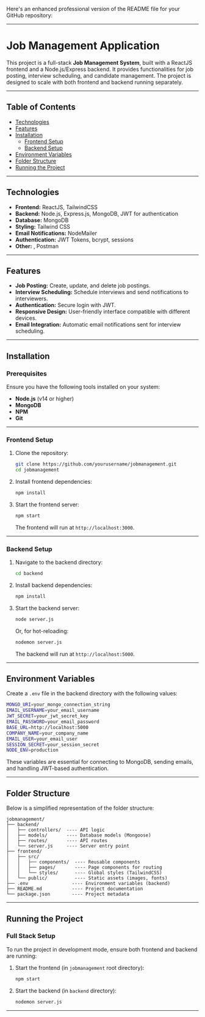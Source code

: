 Here's an enhanced professional version of the README file for your GitHub repository:

---

# Job Management Application

This project is a full-stack **Job Management System**, built with a ReactJS frontend and a Node.js/Express backend. It provides functionalities for job posting, interview scheduling, and candidate management. The project is designed to scale with both frontend and backend running separately.

---

## Table of Contents

- [Technologies](#technologies)
- [Features](#features)
- [Installation](#installation)
  - [Frontend Setup](#frontend-setup)
  - [Backend Setup](#backend-setup)
- [Environment Variables](#environment-variables)
- [Folder Structure](#folder-structure)
- [Running the Project](#running-the-project)

---

## Technologies

- **Frontend:** ReactJS, TailwindCSS
- **Backend:** Node.js, Express.js, MongoDB, JWT for authentication
- **Database:** MongoDB
- **Styling:** Tailwind CSS
- **Email Notifications:** NodeMailer
- **Authentication:** JWT Tokens, bcrypt, sessions
- **Other:** , Postman

---

## Features

- **Job Posting:** Create, update, and delete job postings.
- **Interview Scheduling:** Schedule interviews and send notifications to interviewers.
- **Authentication:** Secure login with JWT.
- **Responsive Design:** User-friendly interface compatible with different devices.
- **Email Integration:** Automatic email notifications sent for interview scheduling.

---

## Installation

### Prerequisites

Ensure you have the following tools installed on your system:
- **Node.js** (v14 or higher)
- **MongoDB**
- **NPM**
- **Git**

---

### Frontend Setup

1. Clone the repository:
   ```bash
   git clone https://github.com/yourusername/jobmanagement.git
   cd jobmanagement
   ```

2. Install frontend dependencies:
   ```bash
   npm install
   ```

3. Start the frontend server:
   ```bash
   npm start
   ```
   The frontend will run at `http://localhost:3000`.

---

### Backend Setup

1. Navigate to the backend directory:
   ```bash
   cd backend
   ```

2. Install backend dependencies:
   ```bash
   npm install
   ```

3. Start the backend server:
   ```bash
   node server.js
   ```
   Or, for hot-reloading:
   ```bash
   nodemon server.js
   ```
   The backend will run at `http://localhost:5000`.

---

## Environment Variables

Create a `.env` file in the backend directory with the following values:

```bash
MONGO_URI=your_mongo_connection_string
EMAIL_USERNAME=your_email_username
JWT_SECRET=your_jwt_secret_key
EMAIL_PASSWORD=your_email_password
BASE_URL=http://localhost:5000
COMPANY_NAME=your_company_name
EMAIL_USER=your_email_user
SESSION_SECRET=your_session_secret
NODE_ENV=production
```

These variables are essential for connecting to MongoDB, sending emails, and handling JWT-based authentication.

---

## Folder Structure

Below is a simplified representation of the folder structure:

```
jobmanagement/
├── backend/
│   ├── controllers/  ---- API logic
│   ├── models/       ---- Database models (Mongoose)
│   ├── routes/       ---- API routes
│   └── server.js     ---- Server entry point
├── frontend/
│   ├── src/
│   │   ├── components/  ---- Reusable components
│   │   ├── pages/       ---- Page components for routing
│   │   └── styles/      ---- Global styles (TailwindCSS)
│   └── public/          ---- Static assets (images, fonts)
├── .env                ---- Environment variables (backend)
├── README.md           ---- Project documentation
└── package.json        ---- Project metadata
```

---

## Running the Project

### Full Stack Setup

To run the project in development mode, ensure both frontend and backend are running:

1. Start the frontend (in `jobmanagement` root directory):
   ```bash
   npm start
   ```

2. Start the backend (in `backend` directory):
   ```bash
   nodemon server.js
   ```

---

